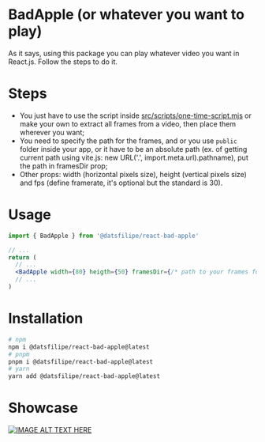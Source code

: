 # BadApple (or whatever you want to play)

As it says, using this package you can play whatever video you want in React.js. Follow the steps to do it.

# Steps

  - You just have to use the script inside [src/scripts/one-time-script.mjs](./src/scripts/one-time-script.mjs) or make your own to extract all frames from a video, then place them wherever you want;
  - You need to specify the path for the frames, and or you use ``public`` folder inside your app, or it have to be an absolute path (ex. of getting current path using vite.js: new URL('.', import.meta.url).pathname), put the path in framesDir prop;
  - Other props: width (horizontal pixels size), height (vertical pixels size) and fps (define framerate, it's optional but the standard is 30).

# Usage

```jsx
import { BadApple } from '@datsfilipe/react-bad-apple'

// ...
return (
  // ...
  <BadApple width={80} heigth={50} framesDir={/* path to your frames folder */} fps={43} />
  // ...
)
```

# Installation

  ```bash
# npm
  npm i @datsfilipe/react-bad-apple@latest
# pnpm
  pnpm i @datsfilipe/react-bad-apple@latest
# yarn
  yarn add @datsfilipe/react-bad-apple@latest
  ```

# Showcase
[![IMAGE ALT TEXT HERE](https://img.youtube.com/vi/3vilS05su_s/0.jpg)](https://www.youtube.com/watch?v=3vilS05su_s)
